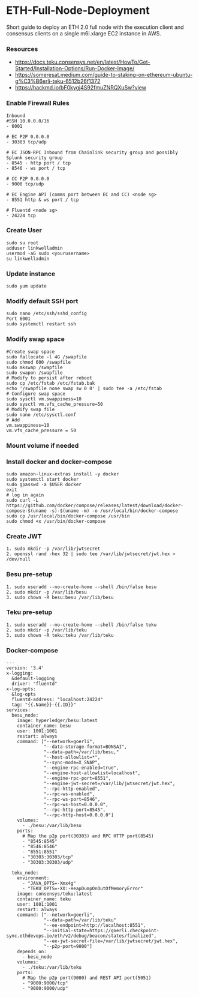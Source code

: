 # ETH-Full-Node-Deployment
Short guide to deploy an ETH 2.0 full node with the execution client and consensus clients on a single m6i.xlarge EC2 instance in AWS.

### Resources
* https://docs.teku.consensys.net/en/latest/HowTo/Get-Started/Installation-Options/Run-Docker-Image/
* https://someresat.medium.com/guide-to-staking-on-ethereum-ubuntu-g%C3%B6erli-teku-6512b26f1372
* https://hackmd.io/bF0kygj4S92fmuZNRQXuSw?view

### Enable Firewall Rules
```
Inbound
#SSH 10.0.0.0/16
- 6001 

# EC P2P 0.0.0.0
- 30303 tcp/udp

# EC JSON-RPC Inbound from Chainlink security group and possibly Splunk security group
- 8545 - http port / tcp
- 8546 - ws port / tcp

# CC P2P 0.0.0.0
- 9000 tcp/udp

# EC Engine API (comms port between EC and CC) <node sg>
- 8551 http & ws port / tcp

# Fluentd <node sg>
- 24224 tcp
```

### Create User
```
sudo su root
adduser linkwelladmin
usermod -aG sudo <yourusername>
su linkwelladmin
```

### Update instance
```
sudo yum update
```

### Modify default SSH port
```
sudo nano /etc/ssh/sshd_config
Port 6001
sudo systemctl restart ssh
```

### Modify swap space
```
#Create swap space
sudo fallocate -l 4G /swapfile
sudo chmod 600 /swapfile
sudo mkswap /swapfile
sudo swapon /swapfile
# Modify to persist after reboot
sudo cp /etc/fstab /etc/fstab.bak
echo '/swapfile none swap sw 0 0' | sudo tee -a /etc/fstab
# Configure swap space
sudo sysctl vm.swappiness=10
sudo sysctl vm.vfs_cache_pressure=50
# Modify swap file
sudo nano /etc/sysctl.conf
# Add
vm.swappiness=10
vm.vfs_cache_pressure = 50
```

### Mount volume if needed

### Install docker and docker-compose
```
sudo amazon-linux-extras install -y docker
sudo systemctl start docker
sudo gpasswd -a $USER docker
exit
# log in again
sudo curl -L https://github.com/docker/compose/releases/latest/download/docker-compose-$(uname -s)-$(uname -m) -o /usr/local/bin/docker-compose
sudo cp /usr/local/bin/docker-compose /usr/bin
sudo chmod +x /usr/bin/docker-compose
```


### Create JWT
```
1. sudo mkdir -p /var/lib/jwtsecret
2. openssl rand -hex 32 | sudo tee /var/lib/jwtsecret/jwt.hex > /dev/null
```

### Besu pre-setup
```
1. sudo useradd --no-create-home --shell /bin/false besu
2. sudo mkdir -p /var/lib/besu
3. sudo chown -R besu:besu /var/lib/besu
```

### Teku pre-setup
```
1. sudo useradd --no-create-home --shell /bin/false teku
2. sudo mkdir -p /var/lib/teku
3. sudo chown -R teku:teku /var/lib/teku
```

### Docker-compose
```
---
version: '3.4'
x-logging:
  &default-logging
  driver: "fluentd"
x-log-opts:
  &log-opts
  fluentd-address: "localhost:24224"
  tag: "{{.Name}}-{{.ID}}"
services:
  besu_node:
    image: hyperledger/besu:latest
    container_name: besu
    user: 1001:1001
    restart: always
    command: ["--network=goerli",
              "--data-storage-format=BONSAI",
              "--data-path=/var/lib/besu,"
              "--host-allowlist=*",
              "--sync-mode=X_SNAP",
              "--engine-rpc-enabled=true",
              "--engine-host-allowlist=localhost",
              "--engine-rpc-port=8551",
              "--engine-jwt-secret=/var/lib/jwtsecret/jwt.hex",
              "--rpc-http-enabled",
              "--rpc-ws-enabled",
              "--rpc-ws-port=8546",
              "--rpc-ws-host=0.0.0.0",
              "--rpc-http-port=8545",
              "--rpc-http-host=0.0.0.0"]
    volumes:
      - ./besu:/var/lib/besu
    ports:
      # Map the p2p port(30303) and RPC HTTP port(8545)
      - "8545:8545"
      - "8546:8546"
      - "8551:8551"
      - "30303:30303/tcp"
      - "30303:30303/udp"

  teku_node:
    environment:
      - "JAVA_OPTS=-Xmx4g"
      - "TEKU_OPTS=-XX:-HeapDumpOnOutOfMemoryError"
    image: consensys/teku:latest
    container_name: teku
    user: 1001:1001
    restart: always
    command: ["--network=goerli",
              "--data-path=/var/lib/teku"
              "--ee-endpoint=http://localhost:8551",
              "--initial-state=https://goerli.checkpoint-sync.ethdevops.io/eth/v2/debug/beacon/states/finalized",
              "--ee-jwt-secret-file=/var/lib/jwtsecret/jwt.hex",
              "--p2p-port=9000"]
    depends_on:
      - besu_node
    volumes:
      - ./teku:/var/lib/teku
    ports:
      # Map the p2p port(9000) and REST API port(5051)
      - "9000:9000/tcp"
      - "9000:9000/udp"
```

